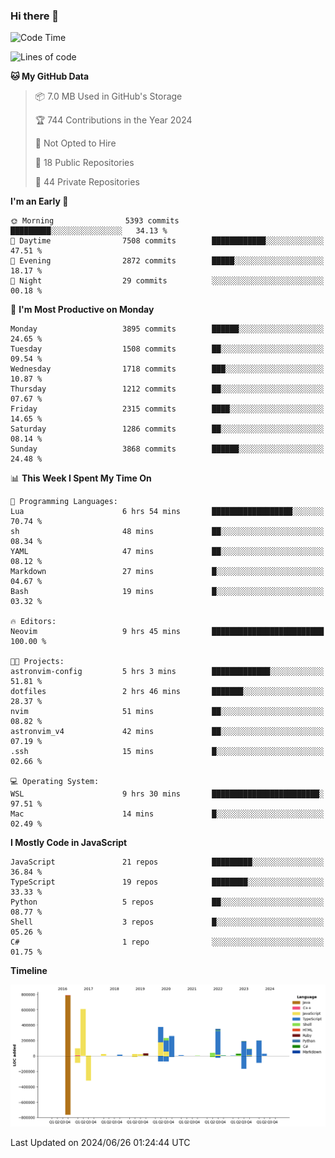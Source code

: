 ### Hi there 👋

<!--
**Clumsy-Coder/Clumsy-Coder** is a ✨ _special_ ✨ repository because its `README.md` (this file) appears on your GitHub profile.

Here are some ideas to get you started:

- 🔭 I’m currently working on ...
- 🌱 I’m currently learning ...
- 👯 I’m looking to collaborate on ...
- 🤔 I’m looking for help with ...
- 💬 Ask me about ...
- 📫 How to reach me: ...
- 😄 Pronouns: ...
- ⚡ Fun fact: ...
-->

<!-- anmol098/waka-readme-stats -->
<!--START_SECTION:waka-->
![Code Time](http://img.shields.io/badge/Code%20Time-813%20hrs%2045%20mins-blue)

![Lines of code](https://img.shields.io/badge/From%20Hello%20World%20I%27ve%20Written-3.4%20million%20lines%20of%20code-blue)

**🐱 My GitHub Data** 

> 📦 7.0 MB Used in GitHub's Storage 
 > 
> 🏆 744 Contributions in the Year 2024
 > 
> 🚫 Not Opted to Hire
 > 
> 📜 18 Public Repositories 
 > 
> 🔑 44 Private Repositories 
 > 
**I'm an Early 🐤** 

```text
🌞 Morning                5393 commits        █████████░░░░░░░░░░░░░░░░   34.13 % 
🌆 Daytime                7508 commits        ████████████░░░░░░░░░░░░░   47.51 % 
🌃 Evening                2872 commits        █████░░░░░░░░░░░░░░░░░░░░   18.17 % 
🌙 Night                  29 commits          ░░░░░░░░░░░░░░░░░░░░░░░░░   00.18 % 
```
📅 **I'm Most Productive on Monday** 

```text
Monday                   3895 commits        ██████░░░░░░░░░░░░░░░░░░░   24.65 % 
Tuesday                  1508 commits        ██░░░░░░░░░░░░░░░░░░░░░░░   09.54 % 
Wednesday                1718 commits        ███░░░░░░░░░░░░░░░░░░░░░░   10.87 % 
Thursday                 1212 commits        ██░░░░░░░░░░░░░░░░░░░░░░░   07.67 % 
Friday                   2315 commits        ████░░░░░░░░░░░░░░░░░░░░░   14.65 % 
Saturday                 1286 commits        ██░░░░░░░░░░░░░░░░░░░░░░░   08.14 % 
Sunday                   3868 commits        ██████░░░░░░░░░░░░░░░░░░░   24.48 % 
```


📊 **This Week I Spent My Time On** 

```text
💬 Programming Languages: 
Lua                      6 hrs 54 mins       ██████████████████░░░░░░░   70.74 % 
sh                       48 mins             ██░░░░░░░░░░░░░░░░░░░░░░░   08.34 % 
YAML                     47 mins             ██░░░░░░░░░░░░░░░░░░░░░░░   08.12 % 
Markdown                 27 mins             █░░░░░░░░░░░░░░░░░░░░░░░░   04.67 % 
Bash                     19 mins             █░░░░░░░░░░░░░░░░░░░░░░░░   03.32 % 

🔥 Editors: 
Neovim                   9 hrs 45 mins       █████████████████████████   100.00 % 

🐱‍💻 Projects: 
astronvim-config         5 hrs 3 mins        █████████████░░░░░░░░░░░░   51.81 % 
dotfiles                 2 hrs 46 mins       ███████░░░░░░░░░░░░░░░░░░   28.37 % 
nvim                     51 mins             ██░░░░░░░░░░░░░░░░░░░░░░░   08.82 % 
astronvim_v4             42 mins             ██░░░░░░░░░░░░░░░░░░░░░░░   07.19 % 
.ssh                     15 mins             █░░░░░░░░░░░░░░░░░░░░░░░░   02.66 % 

💻 Operating System: 
WSL                      9 hrs 30 mins       ████████████████████████░   97.51 % 
Mac                      14 mins             █░░░░░░░░░░░░░░░░░░░░░░░░   02.49 % 
```

**I Mostly Code in JavaScript** 

```text
JavaScript               21 repos            █████████░░░░░░░░░░░░░░░░   36.84 % 
TypeScript               19 repos            ████████░░░░░░░░░░░░░░░░░   33.33 % 
Python                   5 repos             ██░░░░░░░░░░░░░░░░░░░░░░░   08.77 % 
Shell                    3 repos             █░░░░░░░░░░░░░░░░░░░░░░░░   05.26 % 
C#                       1 repo              ░░░░░░░░░░░░░░░░░░░░░░░░░   01.75 % 
```



**Timeline**

![Lines of Code chart](https://raw.githubusercontent.com/Clumsy-Coder/Clumsy-Coder/main/assets/bar_graph.png)


 Last Updated on 2024/06/26 01:24:44 UTC
<!--END_SECTION:waka-->
